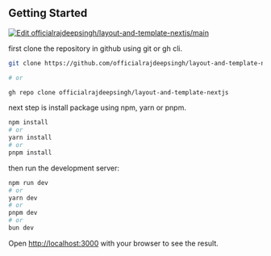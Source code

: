 ## Getting Started

[![Edit officialrajdeepsingh/layout-and-template-nextjs/main](https://codesandbox.io/static/img/play-codesandbox.svg)](https://codesandbox.io/p/github/officialrajdeepsingh/layout-and-template-nextjs/main?embed=1)

first clone the repository in github  using git or gh cli.

```bash
git clone https://github.com/officialrajdeepsingh/layout-and-template-nextjs.git

# or 

gh repo clone officialrajdeepsingh/layout-and-template-nextjs
```
next step is install  package using npm, yarn or pnpm.

```bash
npm install
# or
yarn install
# or
pnpm install
```

then run the development server:

```bash
npm run dev
# or
yarn dev
# or
pnpm dev
# or
bun dev
```

Open [http://localhost:3000](http://localhost:3000) with your browser to see the result.